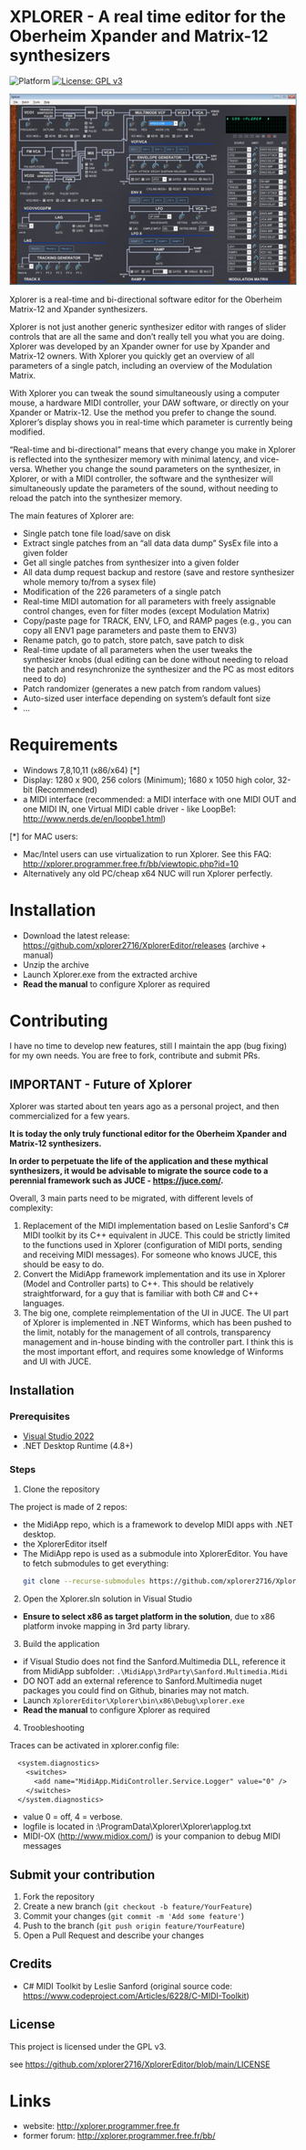
# XPLORER - A real time editor for the Oberheim Xpander and Matrix-12 synthesizers

![Platform](https://img.shields.io/badge/platform-.NET-blue)
[![License: GPL v3](https://img.shields.io/badge/License-GPLv3-green.svg)](https://www.gnu.org/licenses/gpl-3.0)

![Xplorer](https://github.com/xplorer2716/XplorerEditor/blob/main/README.XplorerFullScreen.jpg?raw=true)

Xplorer is a real-time and bi-directional software editor for the Oberheim Matrix-12 and Xpander synthesizers.

Xplorer is not just another generic synthesizer editor with ranges of slider controls that are all the same and don’t really tell you what you are doing.
Xplorer was developed by an Xpander owner for use by Xpander and Matrix-12 owners. With Xplorer you quickly get an overview of all parameters of a single patch, including an overview of the Modulation Matrix.

With Xplorer you can tweak the sound simultaneously using a computer mouse, a hardware MIDI controller, your DAW software, or directly on your Xpander or Matrix-12. Use the method you prefer to change the sound. Xplorer’s display shows you in real-time which parameter is currently being modified.

“Real-time and bi-directional” means that every change you make in Xplorer is reflected into the synthesizer memory with minimal latency, and vice-versa. Whether you change the sound parameters on the synthesizer, in Xplorer, or with a MIDI controller, the software and the synthesizer will simultaneously update the parameters of the sound, without needing to reload the patch into the synthesizer memory.

The main features of Xplorer are:

- Single patch tone file load/save on disk
- Extract single patches from an “all data data dump” SysEx file into a given folder
- Get all single patches from synthesizer into a given folder
- All data dump request backup and restore (save and restore synthesizer whole memory to/from a sysex file)
- Modification of the 226 parameters of a single patch
- Real-time MIDI automation for all parameters with freely assignable control changes, even for filter modes (except Modulation Matrix)
- Copy/paste page for TRACK, ENV, LFO, and RAMP pages (e.g., you can copy all ENV1 page parameters and paste them to ENV3)
- Rename patch, go to patch, store patch, save patch to disk
- Real-time update of all parameters when the user tweaks the synthesizer knobs (dual editing can be done without needing to reload the patch and resynchronize the synthesizer and the PC as most editors need to do)
- Patch randomizer (generates a new patch from random values)
- Auto-sized user interface depending on system’s default font size
- ...


# Requirements

- Windows 7,8,10,11 (x86/x64) [*]
- Display: 1280 x 900, 256 colors (Minimum); 1680 x 1050 high color, 32-bit (Recommended)
- a MIDI interface (recommended: a MIDI interface with one MIDI OUT and one MIDI IN, one Virtual MIDI cable driver - like LoopBe1: http://www.nerds.de/en/loopbe1.html)

[*] for MAC users:
- Mac/Intel users can use virtualization to run Xplorer. See this FAQ: http://xplorer.programmer.free.fr/bb/viewtopic.php?id=10
- Alternatively any old PC/cheap x64 NUC will run Xplorer perfectly.


# Installation

- Download the latest release: https://github.com/xplorer2716/XplorerEditor/releases (archive + manual)
- Unzip the archive
- Launch Xplorer.exe from the extracted archive
- **Read the manual** to configure Xplorer as required




# Contributing

I have no time to develop new features, still I maintain the app (bug fixing) for my own needs.
You are free to fork, contribute and submit PRs.

## IMPORTANT - Future of Xplorer

Xplorer was started about ten years ago as a personal project, and then commercialized for a few years.

**It is today the only truly functional editor for the Oberheim Xpander and Matrix-12 synthesizers.**

**In order to perpetuate the life of the application and these mythical synthesizers, it would be advisable to migrate the source code to a perennial framework such as JUCE - https://juce.com/.**

Overall, 3 main parts need to be migrated, with different levels of complexity:
1. Replacement of the MIDI implementation based on Leslie Sanford's C# MIDI toolkit by its C++ equivalent in JUCE. This could be strictly limited to the functions used in Xplorer (configuration of MIDI ports, sending and receiving MIDI messages). For someone who knows JUCE, this should be easy to do.
2. Convert the MidiApp framework implementation and its use in Xplorer (Model and Controller parts) to C++. This should be relatively straightforward, for a guy that is familiar with both C# and C++ languages.
3. The big one, complete reimplementation of the UI in JUCE. The UI part of Xplorer is implemented in .NET Winforms, which has been pushed to the limit, notably for the management of all controls, transparency management and in-house binding with the controller part. I think this is the most important effort, and requires some knowledge of Winforms and UI with JUCE.


## Installation

### Prerequisites

- [Visual Studio 2022](https://visualstudio.microsoft.com/downloads/)
- .NET Desktop Runtime (4.8+)

### Steps

1. Clone the repository

The project is made of 2 repos:
- the MidiApp repo, which is a framework to develop MIDI apps with .NET desktop.
- the XplorerEditor itself
- The MidiApp repo is used as a submodule into XplorerEditor. You have to fetch submodules to get everything:
    ```sh
    git clone --recurse-submodules https://github.com/xplorer2716/XplorerEditor.git
    ```

2. Open the Xplorer.sln solution in Visual Studio
- **Ensure to select x86 as target platform in the solution**, due to x86 platform invoke mapping in 3rd party library.

3. Build the application
- if Visual Studio does not find the Sanford.Multimedia DLL, reference it from MidiApp subfolder: `.\MidiApp\3rdParty\Sanford.Multimedia.Midi`
- DO NOT add an external reference to Sanford.Multimedia nuget packages you could find on Github, binaries may not match.
- Launch `XplorerEditor\Xplorer\bin\x86\Debug\xplorer.exe`
- **Read the manual** to configure Xplorer as required

4. Troobleshooting

Traces can be activated in xplorer.config file:
```
  <system.diagnostics>
    <switches>
      <add name="MidiApp.MidiController.Service.Logger" value="0" />
    </switches>
  </system.diagnostics>
  ```
  
  - value 0 = off, 4 = verbose.
  - logfile is located in :\ProgramData\Xplorer\Xplorer\applog.txt
  - MIDI-OX (http://www.midiox.com/) is your companion to debug MIDI messages
  


## Submit your contribution

1. Fork the repository
2. Create a new branch (`git checkout -b feature/YourFeature`)
3. Commit your changes (`git commit -m 'Add some feature'`)
4. Push to the branch (`git push origin feature/YourFeature`)
5. Open a Pull Request and describe your changes


## Credits

- C# MIDI Toolkit by Leslie Sanford (original source code: https://www.codeproject.com/Articles/6228/C-MIDI-Toolkit)


## License

This project is licensed under the GPL v3.

see https://github.com/xplorer2716/XplorerEditor/blob/main/LICENSE


# Links
- website: http://xplorer.programmer.free.fr
- former forum: http://xplorer.programmer.free.fr/bb/


